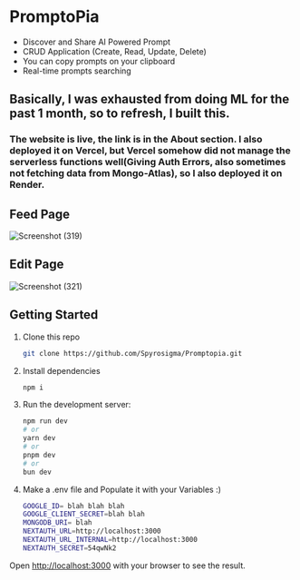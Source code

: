 # PromptoPia

- Discover and Share AI Powered Prompt
- CRUD Application (Create, Read, Update, Delete)
- You can copy prompts on your clipboard
- Real-time prompts searching

## Basically, I was exhausted from doing ML for the past 1 month, so to refresh, I built this. 
### The website is live, the link is in the About section. I also deployed it on Vercel, but Vercel somehow did not manage the serverless functions well(Giving Auth Errors, also sometimes not fetching data from Mongo-Atlas), so I also deployed it on Render.

## Feed Page
![Screenshot (319)](https://github.com/user-attachments/assets/d7fa4d2f-b460-4e46-a359-c7ace41f870b)


## Edit Page
![Screenshot (321)](https://github.com/user-attachments/assets/3fc88a41-d5f1-411c-98f7-bf5fd4a8c44e)


## Getting Started

1. Clone this repo
    ```bash
    git clone https://github.com/Spyrosigma/Promptopia.git
    ```
2. Install dependencies
    ```bash
    npm i
    ```
3. Run the development server:
    ```bash
    npm run dev
    # or
    yarn dev
    # or
    pnpm dev
    # or
    bun dev
    ```
4. Make a .env file and Populate it with your Variables :)
    ```bash
    GOOGLE_ID= blah blah blah
    GOOGLE_CLIENT_SECRET=blah blah
    MONGODB_URI= blah
    NEXTAUTH_URL=http://localhost:3000
    NEXTAUTH_URL_INTERNAL=http://localhost:3000
    NEXTAUTH_SECRET=54qwNk2  
    ```

Open [http://localhost:3000](http://localhost:3000) with your browser to see the result.
